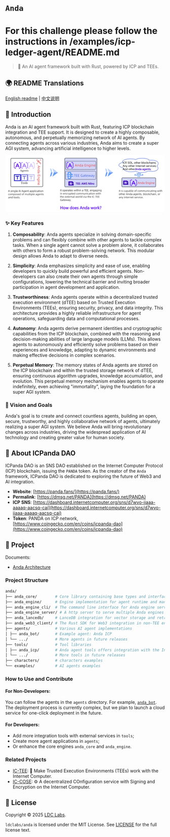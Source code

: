 # `Anda`
# For this challenge please follow the instructions in /examples/icp-ledger-agent/README.md 
> 🤖 An AI agent framework built with Rust, powered by ICP and TEEs.

## 🌍 README Translations

[English readme](./README.md) | [中文说明](./README_CN.md)

## 🤖 Introduction

Anda is an AI agent framework built with Rust, featuring ICP blockchain integration and TEE support.
It is designed to create a highly composable, autonomous, and perpetually memorizing network of AI agents.
By connecting agents across various industries, Anda aims to create a super AGI system, advancing artificial intelligence to higher levels.

![Anda Diagram](./anda_diagram.webp)

### ✨ Key Features

1. **Composability**:
   Anda agents specialize in solving domain-specific problems and can flexibly combine with other agents to tackle complex tasks. When a single agent cannot solve a problem alone, it collaborates with others to form a robust problem-solving network. This modular design allows Anda to adapt to diverse needs.

2. **Simplicity**:
   Anda emphasizes simplicity and ease of use, enabling developers to quickly build powerful and efficient agents. Non-developers can also create their own agents through simple configurations, lowering the technical barrier and inviting broader participation in agent development and application.

3. **Trustworthiness**:
   Anda agents operate within a decentralized trusted execution environment (dTEE) based on Trusted Execution Environments (TEEs), ensuring security, privacy, and data integrity. This architecture provides a highly reliable infrastructure for agent operations, safeguarding data and computational processes.

4. **Autonomy**:
   Anda agents derive permanent identities and cryptographic capabilities from the ICP blockchain, combined with the reasoning and decision-making abilities of large language models (LLMs). This allows agents to autonomously and efficiently solve problems based on their experiences and knowledge, adapting to dynamic environments and making effective decisions in complex scenarios.

5. **Perpetual Memory**:
   The memory states of Anda agents are stored on the ICP blockchain and within the trusted storage network of dTEE, ensuring continuous algorithm upgrades, knowledge accumulation, and evolution. This perpetual memory mechanism enables agents to operate indefinitely, even achieving "immortality", laying the foundation for a super AGI system.

### 🧠 Vision and Goals

Anda's goal is to create and connect countless agents, building an open, secure, trustworthy, and highly collaborative network of agents, ultimately realizing a super AGI system. We believe Anda will bring revolutionary changes across industries, driving the widespread application of AI technology and creating greater value for human society.

## 🐼 About ICPanda DAO

ICPanda DAO is an SNS DAO established on the Internet Computer Protocol (ICP) blockchain, issuing the `PANDA` token. As the creator of the `Anda` framework, ICPanda DAO is dedicated to exploring the future of Web3 and AI integration.

- **Website**: [https://panda.fans/](https://panda.fans/)
- **Permalink**: [https://dmsg.net/PANDA](https://dmsg.net/PANDA)
- **ICP SNS**: [https://dashboard.internetcomputer.org/sns/d7wvo-iiaaa-aaaaq-aacsq-cai](https://dashboard.internetcomputer.org/sns/d7wvo-iiaaa-aaaaq-aacsq-cai)
- **Token**: PANDA on ICP network, [https://www.coingecko.com/en/coins/icpanda-dao](https://www.coingecko.com/en/coins/icpanda-dao)

## 🔎 Project

Documents:
- [Anda Architecture](./docs/architecture.md)

### Project Structure

```sh
anda/
├── anda_core/        # Core library containing base types and interfaces
├── anda_engine/      # Engine implementation for agent runtime and management
├── anda_engine_cli/  # The command line interface for Anda engine server
├── anda_engine_server/ # A http server to serve multiple Anda engines
├── anda_lancedb/     # LanceDB integration for vector storage and retrieval
├── anda_web3_client/ # The Rust SDK for Web3 integration in non-TEE environments
├── agents/           # Various AI agent implementations
│ ├── anda_bot/       # Example agent: Anda ICP
│ └── .../            # More agents in future releases
├── tools/            # Tool libraries
│ ├── anda_icp/       # Anda agent tools offers integration with the Internet Computer (ICP).
│ └── .../            # More tools in future releases
├── characters/       # characters examples
└── examples/         # AI agents examples
```

### How to Use and Contribute

#### For Non-Developers:

You can follow the agents in the `agents` directory. For example, [`anda_bot`](https://github.com/ldclabs/anda/tree/main/agents/anda_bot).
The deployment process is currently complex, but we plan to launch a cloud service for one-click deployment in the future.

#### For Developers:

- Add more integration tools with external services in `tools`;
- Create more agent applications in `agents`;
- Or enhance the core engines `anda_core` and `anda_engine`.

### Related Projects

- [IC-TEE](https://github.com/ldclabs/ic-tee): 🔐 Make Trusted Execution Environments (TEEs) work with the Internet Computer.
- [IC-COSE](https://github.com/ldclabs/ic-cose): ⚙️ A decentralized COnfiguration service with Signing and Encryption on the Internet Computer.

## 📝 License

Copyright © 2025 [LDC Labs](https://github.com/ldclabs).

`ldclabs/anda` is licensed under the MIT License. See [LICENSE](./LICENSE-MIT) for the full license text.
